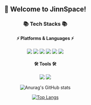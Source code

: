 <div align="center">

## :wave: Welcome to JinnSpace!

### :books: Tech Stacks :books:
  
#### :zap: Platforms & Languages :zap:
  
<img src="https://img.shields.io/badge/Oracle-F80000?style=flat&logo=Oracle&logoColor=white"/> 
<img src="https://img.shields.io/badge/JavaScript-F7DF1E?style=flat&logo=JavaScript&logoColor=white"/>
<img src="https://img.shields.io/badge/HTML5-E34F26?style=flat&logo=HTML5&logoColor=white"/>
<img src="https://img.shields.io/badge/CSS3-1572B6?style=flat&logo=CSS3&logoColor=white"/>
<img src="https://img.shields.io/badge/JQuery-0769AD?style=flat&logo=JQuery&logoColor=white"/>
<img src="https://img.shields.io/badge/Spring-6DB33F?style=flat&logo=Spring&logoColor=white"/>
  
  
#### 🛠️ Tools 🛠️
<img src="https://img.shields.io/badge/Eclipse IDE-2C2255?style=flat&logo=Eclipse IDE&logoColor=white"/>
<img src="https://img.shields.io/badge/Visual Studio Code-007ACC?style=flat&logo=Visual Studio Code&logoColor=white"/>
  



![Anurag's GitHub stats](https://github-readme-stats.vercel.app/api?username=jinnspace&show_icons=true&theme=radical) 


[![Top Langs](https://github-readme-stats.vercel.app/api/top-langs/?username=jinnspace&layout=compact)](https://github.com/anuraghazra/github-readme-stats)
</div>
